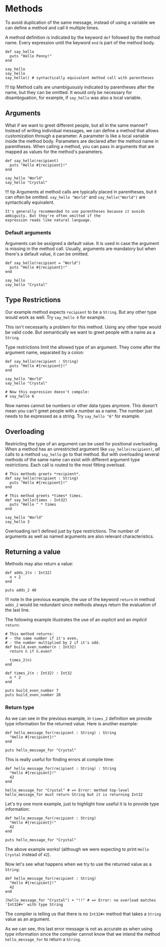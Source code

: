 # Methods

To avoid duplication of the same message, instead of using a variable we can
define a method and call it multiple times.

A method definition is indicated by the keyword `def` followed by the method name.
Every expression until the keyword `end` is part of the method body.

```crystal-play
def say_hello
  puts "Hello Penny!"
end

say_hello
say_hello
say_hello() # syntactically equivalent method call with parentheses
```

!!! tip
    Method calls are unambiguously indicated by parentheses after the name, but they can be omitted. It would only be
    necessary for disambiguation, for example, if `say_hello` was also a local variable.

## Arguments

What if we want to greet different people, but all in the same manner?
Instead of writing individual messages, we can define a method that allows customization through a parameter.
A parameter is like a local variable inside the method body. Parameters are declared after the method name in parentheses.
When calling a method, you can pass in arguments that are mapped as values for the method's parameters.

```crystal-play
def say_hello(recipient)
  puts "Hello #{recipient}!"
end

say_hello "World"
say_hello "Crystal"
```

!!! tip
    Arguments at method calls are typically placed in parentheses, but it can often be omitted. `say_hello "World"`
    and `say_hello("World")` are syntactically equivalent.

    It's generally recommended to use parentheses because it avoids ambiguity. But they're often omitted if the
    expression reads like natural language.

### Default arguments

Arguments can be assigned a default value. It is used in case the argument is missing in the method call. Usually,
arguments are mandatory but when there's a default value, it can be omitted.

```crystal-play
def say_hello(recipient = "World")
  puts "Hello #{recipient}!"
end

say_hello
say_hello "Crystal"
```

## Type Restrictions

Our example method expects `recipient` to be a `String`. But any other type would work as well. Try `say_hello 6`
for example.

This isn't necessarily a problem for this method. Using any other type would be valid code.
But semantically we want to greet people with a name as a `String`.

Type restrictions limit the allowed type of an argument. They come after the argument name, separated by a colon:

```crystal-play
def say_hello(recipient : String)
  puts "Hello #{recipient}!"
end

say_hello "World"
say_hello "Crystal"

# Now this expression doesn't compile:
# say_hello 6
```

Now names cannot be numbers or other data types anymore. This doesn't mean you can't
greet people with a number as a name. The number just needs to be expressed as a string.
Try `say_hello "6"` for example.

## Overloading

Restricting the type of an argument can be used for positional overloading.
When a method has an unrestricted argument like `say_hello(recipient)`, *all* calls to a method `say_hello` go to that method.
But with overloading several methods of the same name can exist with different argument type restrictions. Each call is routed
to the most fitting overload.

```crystal-play
# This methods greets *recipient*.
def say_hello(recipient : String)
  puts "Hello #{recipient}!"
end

# This method greets *times* times.
def say_hello(times : Int32)
  puts "Hello " * times
end

say_hello "World"
say_hello 3
```

Overloading isn't defined just by type restrictions. The number of arguments as well as named arguments are also
relevant characteristics.

## Returning a value

Methods may also return a value:

```crystal-play
def adds_2(n : Int32)
  n + 2
end

puts adds_2 40
```

!!! note
    In the previous example, the use of the keyword `return` in method `adds_2` would be redundant since methods always return the evaluation of the last line.

The following example illustrates the use of an _explicit_ and an _implicit_ `return`:

```crystal-play
# This method returns:
# - the same number if it's even,
# - the number multiplied by 2 if it's odd.
def build_even_number(n : Int32)
  return n if n.even?

  times_2(n)
end

def times_2(n : Int32) : Int32
  n * 2
end

puts build_even_number 7
puts build_even_number 28
```

### Return type

As we can see in the previous example, in `times_2` definition we provide type information for the returned value. Here is another example:

```crystal-play
def hello_message_for(recipient : String) : String
  "Hello #{recipient}!"
end

puts hello_message_for "Crystal"
```

This is really useful for finding errors at compile time:

```crystal
def hello_message_for(recipient : String) : String
  "Hello #{recipient}!"
  42
end

hello_message_for "Crystal" # => Error: method top-level hello_message_for must return String but it is returning Int32
```

Let's try one more example, just to highlight how useful it is to provide type information:

```crystal-play
def hello_message_for(recipient : String)
  "Hello #{recipient}!"
  42
end

puts hello_message_for "Crystal"
```

The above example works! (although we were expecting to print `Hello Crystal` instead of `42`).

Now let's see what happens when we try to use the returned value as a `String`:

```crystal
def hello_message_for(recipient : String)
  "Hello #{recipient}!"
  42
end

(hello_message_for "Crystal") + "!!" # => Error: no overload matches 'Int32#+' with type String
```

The compiler is telling us that there is no `Int32#+` method that takes a `String` value as an argument.

As we can see, this last error message is not as accurate as when using type information since the compiler cannot know that we intend the method `hello_message_for` to return a `String`.
